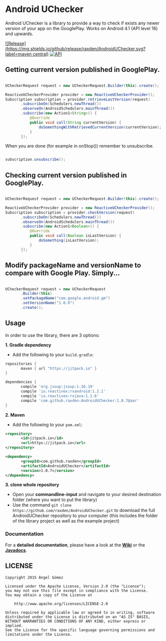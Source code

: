 Android UChecker
==========

Android UChecker is a library to provide a way to check if exists any newer version of your app on the GooglePlay. Works on Android 4.1 (API level 16) and upwards.

[![Release](https://img.shields.io/github/release/raxden/AndroidUChecker.svg?label=maven central)](https://jitpack.io/#raxden/AndroidUChecker/) [![API](https://img.shields.io/badge/API-16%2B-green.svg?style=flat)](https://android-arsenal.com/api?level=16)

## Getting current version published in GooglePlay.

 ```java

UCheckerRequest request = new UCheckerRequest.Builder(this).create();

ReactiveUCheckerProvider provider = new ReactiveUCheckerProvider();
Subscription subscription = provider.retrieveLastVersion(request)
        .subscribeOn(Schedulers.newThread())
        .observeOn(AndroidSchedulers.mainThread())
        .subscribe(new Action1<String>() {
            @Override
            public void call(String currentVersion) {
                doSomethingWithRetrievedCurrentVersion(currentVersion);
            }
        });

```

When you are done (for example in onStop()) remember to unsubscribe.


 ```java

 subscription.unsubscribe();

 ```

## Checking current version published in GooglePlay.

 ```java

UCheckerRequest request = new UCheckerRequest.Builder(this).create();

ReactiveUCheckerProvider provider = new ReactiveUCheckerProvider();
Subscription subscription = provider.checkVersion(request)
        .subscribeOn(Schedulers.newThread())
        .observeOn(AndroidSchedulers.mainThread())
        .subscribe(new Action1<Boolean>() {
            @Override
            public void call(Boolean isLastVersion) {
                doSomething(isLastVersion);
            }
        });

```

## Modify packageName and versionName to compare with Google Play. Simply...

 ```java

UCheckerRequest request = new UCheckerRequest
        .Builder(this)
        .setPackageName("com.google.android.gm")
        .setVersionName("1.0.0")
        .create();

```

## Usage

In order to use the library, there are 3 options:

**1. Gradle dependency**

 - 	Add the following to your `build.gradle`:
 ```gradle
repositories {
	    maven { url "https://jitpack.io" }
}

dependencies {
        compile 'org.jsoup:jsoup:1.10.19'
        compile 'io.reactivex:rxandroid:1.2.1'
        compile 'io.reactivex:rxjava:1.1.6'
	    compile 'com.github.raxden:AndroidUChecker:1.0.7@aar'
}
```

**2. Maven**
- Add the following to your `pom.xml`:
 ```xml
<repository>
       	<id>jitpack.io</id>
	    <url>https://jitpack.io</url>
</repository>

<dependency>
	    <groupId>com.github.raxden</groupId>
	    <artifactId>AndroidUChecker</artifactId>
	    <version>1.0.7</version>
</dependency>
```

**3. clone whole repository**
 - Open your **commandline-input** and navigate to your desired destination folder (where you want to put the library)
 - Use the command `git clone https://github.com/raxden/AndroidUChecker.git` to download the full AndroidUChecker repository to your computer (this includes the folder of the library project as well as the example project)

### Documentation 

For a **detailed documentation**, please have a look at the [**Wiki**](https://github.com/raxden/AndroidUChecker/wiki) or the [**Javadocs**](https://jitpack.io/com/github/raxden/AndroidUChecker/1.0.7/javadoc/).

## LICENSE

    Copyright 2015 Ángel Gómez

    Licensed under the Apache License, Version 2.0 (the "License");
    you may not use this file except in compliance with the License.
    You may obtain a copy of the License at

        http://www.apache.org/licenses/LICENSE-2.0

    Unless required by applicable law or agreed to in writing, software
    distributed under the License is distributed on an "AS IS" BASIS,
    WITHOUT WARRANTIES OR CONDITIONS OF ANY KIND, either express or implied.
    See the License for the specific language governing permissions and
    limitations under the License.
